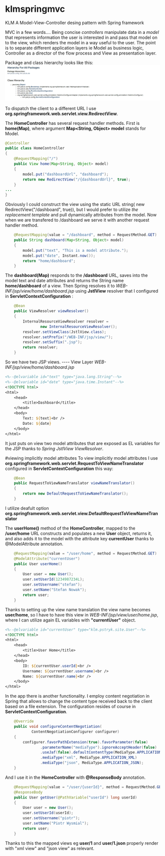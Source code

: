 # klmspringmvc
KLM A Model-View-Controller desing pattern with Spring framework

MVC in a few words....
Being concise *controllers* manipulate data in a *model* that represents information the user is interested in and pass that model on to the view, which renders the model in a way useful to the user. The point is to separate different application layers ie Model as business logic, Controller as a director of the flow process and View as presentation layer.

Package and class hierarchy looks like this:
![Hierarchy](hierarchy.png)

To dispatch the client to a different URL I use **org.springframework.web.servlet.view.RedirectView**. 

The **HomeController** has several request handler methods. First is **home(Map)**, where argument **Map<String, Object> model** stands for Model.
```java
@Controller
public class HomeController
{
    @RequestMapping("/")
    public View home(Map<String, Object> model)
    {
        model.put("dashboardUrl", "dashboard");
        return new RedirectView("/{dashboardUrl}", true);
    }
...
}
```
Obviously I could construct the view using the static URL string( new RedirectView("/dashboard", true)), but I would prefer to utilize *the replacement template* and pull dynamically attributes from the model. Now when we are transfered to /dashboard we serve it with another request handler method.
```java
    @RequestMapping(value = "/dashboard", method = RequestMethod.GET)
    public String dashboard(Map<String, Object> model)
    {
        model.put("text", "This is a model attribute.");
        model.put("date", Instant.now());
        return "home/dashboard";
    }
```
The **dashboard(Map)** responds to the **/dashboard** URL, saves into the model text and date attributes and returns the String name  **home/dashboard** of a view. Then Spring resolves it to *WEB-INF/jsp/view/home/dashboard.jsp* using **JstlView** resolver that I configured in **ServletContextConfiguration** :
```java
    @Bean
    public ViewResolver viewResolver()
    {
        InternalResourceViewResolver resolver =
                new InternalResourceViewResolver();
        resolver.setViewClass(JstlView.class);
        resolver.setPrefix("/WEB-INF/jsp/view/");
        resolver.setSuffix(".jsp");
        return resolver;
    }
```
So we have two JSP views. ---- View Layer
*WEB-INF/jsp/view/home/dashboard.jsp*
```jsp
<%--@elvariable id="text" type="java.lang.String"--%>
<%--@elvariable id="date" type="java.time.Instant"--%>
<!DOCTYPE html>
<html>
    <head>
        <title>Dashboard</title>
    </head>
    <body>
        Text: ${text}<br />
        Date: ${date}
    </body>
</html>
```
It just puts on view two model attributes that are exposed as EL variables for the JSP thanks to *Spring JstlView ViewResolver*.


#viewing implicitly model attributes
To view implicitly model attributes I use  **org.springframework.web.servlet.RequestToViewNameTranslator** configured in **ServletContextConfiguration** this way:
```java
    @Bean
    public RequestToViewNameTranslator viewNameTranslator()
    {
        return new DefaultRequestToViewNameTranslator();
    }
```
I utilize deafult option **org.springframework.web.servlet.view.DefaultRequestToViewNameTranslator**

The **userHome()** method of the **HomeController**, mapped to the **/user/home** URL constructs and populates a new **User** object, returns it, and also adds it to the model with the attribute key **currentUser** thanks to @ModelAttribute annotation.
```java
    @RequestMapping(value = "/user/home", method = RequestMethod.GET)
    @ModelAttribute("currentUser")
    public User userHome()
    {
        User user = new User();
        user.setUserId(1234987234L);
        user.setUsername("stefan");
        user.setName("Stefan Nowak");
        return user;
    }
```
Thanks to setting up the view name translation the view name becomes **user/home**, so I have to have this view in *WEB-INF/jsp/view/user/home.jsp*, where I can utilize again EL variables with **"currentUser"** object.
```jsp
<%--@elvariable id="currentUser" type="klm.pstryk.site.User"--%>
<!DOCTYPE html>
<html>
    <head>
        <title>User Home</title>
    </head>
    <body>
        ID: ${currentUser.userId}<br />
        Username: ${currentUser.username}<br />
        Name: ${currentUser.name}<br />
    </body>
</html>
```

In the app there is another functionality. I employ content negotiation in Spring that allows to change the content type received back to the client based on a file extension. The configuration resides of course in **ServletContextConfiguration**.
```java
    @Override
    public void configureContentNegotiation(
            ContentNegotiationConfigurer configurer)
    {
        configurer.favorPathExtension(true).favorParameter(false)
                .parameterName("mediaType").ignoreAcceptHeader(false)
                .useJaf(false).defaultContentType(MediaType.APPLICATION_XML)
                .mediaType("xml", MediaType.APPLICATION_XML)
                .mediaType("json", MediaType.APPLICATION_JSON);
    }
```
And I use it in the **HomeController** with **@ResponseBody** annotation.

```java
    @RequestMapping(value = "/user/{userId}", method = RequestMethod.GET)
    @ResponseBody
    public User getUser(@PathVariable("userId") long userId)
    {
        User user = new User();
        user.setUserId(userId);
        user.setUsername("piotr");
        user.setName("Piotr Wysmial");
        return user;
    }
```
Thanks to this the mapped views eg **user/1** and **user/1.json** properly render with "xml view" and "json view" as relevant.




